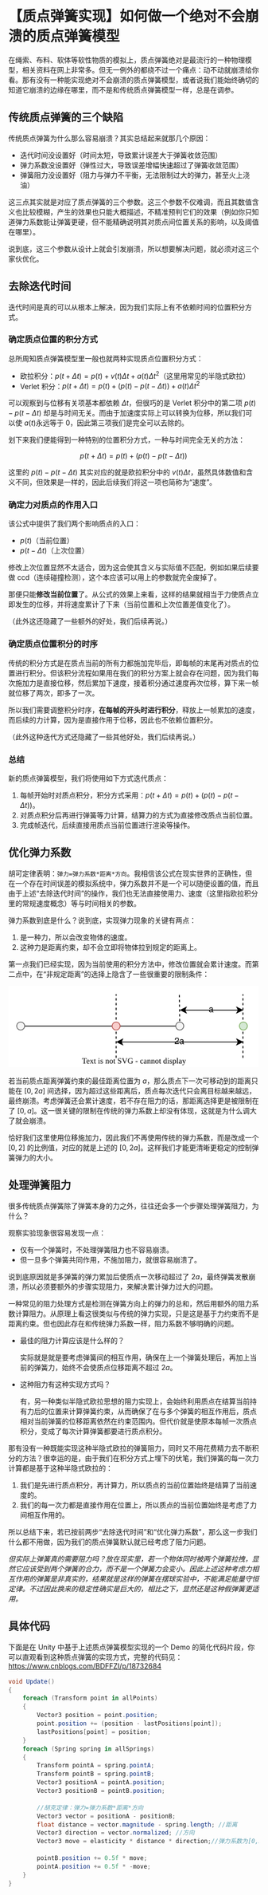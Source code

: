 # 【质点弹簧实现】如何做一个绝对不会崩溃的质点弹簧模型

在绳索、布料、软体等软性物质的模拟上，质点弹簧绝对是最流行的一种物理模型，相关资料在网上非常多。但无一例外的都绕不过一个痛点：动不动就崩溃给你看。那有没有一种能实现绝对不会崩溃的质点弹簧模型，或者说我们能始终确切的知道它崩溃的边缘在哪里，而不是和传统质点弹簧模型一样，总是在调参。

## 传统质点弹簧的三个缺陷

传统质点弹簧为什么那么容易崩溃？其实总结起来就那几个原因：

- 迭代时间没设置好（时间太短，导致累计误差大于弹簧收敛范围）
- 弹力系数没设置好（弹性过大，导致误差增幅快速超过了弹簧收敛范围）
- 弹簧阻力没设置好（阻力与弹力不平衡，无法限制过大的弹力，甚至火上浇油）

这三点其实就是对应了质点弹簧的三个参数。这三个参数不仅难调，而且其数值含义也比较模糊，产生的效果也只能大概描述，不精准预判它们的效果（例如你只知道弹力系数能让弹簧更硬，但不能精确说明其对质点间位置关系的影响，以及阈值在哪里）。

说到底，这三个参数从设计上就会引发崩溃，所以想要解决问题，就必须对这三个家伙优化。

## 去除迭代时间

迭代时间是真的可以从根本上解决，因为我们实际上有不依赖时间的位置积分方式。

### 确定质点位置的积分方式

总所周知质点弹簧模型里一般也就两种实现质点位置积分方式：

- 欧拉积分：$p(t+\Delta t)= p(t) + v(t)\Delta t + a(t)\Delta t^2$（这里用常见的半隐式欧拉）
- Verlet 积分：$p(t+\Delta t) = p(t)+(p(t)-p(t-\Delta t))+a(t)\Delta t^2$

可以观察到与位移有关项基本都依赖 $\Delta t$，但很巧的是 Verlet 积分中的第二项 $p(t)-p(t-\Delta t)$ 却是与时间无关。而由于加速度实际上可以转换为位移，所以我们可以使 $a(t)$永远等于 0，因此第三项我们是完全可以去除的。

划下来我们便能得到一种特别的位置积分方式，一种与时间完全无关的方法：

$$p(t+\Delta t) = p(t)+(p(t)-p(t-\Delta t))$$

这里的 $p(t)-p(t-\Delta t)$ 其实对应的就是欧拉积分中的 $v(t)\Delta t$，虽然具体数值和含义不同，但效果是一样的，因此后续我们将这一项也简称为“速度”。

### 确定力对质点的作用入口

该公式中提供了我们两个影响质点的入口：

- $p(t)$（当前位置）
- $p(t-\Delta t)$（上次位置）

修改上次位置显然不太适合，因为这会使其含义与实际值不匹配，例如如果后续要做 ccd（连续碰撞检测），这个本应该可以用上的参数就完全废掉了。

那便只能**修改当前位置**了。从公式的效果上来看，这样的结果就相当于力使质点立即发生的位移，并将速度累计了下来（当前位置和上次位置差值变化了）。

（此外这还隐藏了一些额外的好处，我们后续再说。）

### 确定质点位置积分的时序

传统的积分方式是在质点当前的所有力都施加完毕后，即每帧的末尾再对质点的位置进行积分。但该积分流程如果用在我们的积分方案上就会存在问题，因为我们每次施加力是直接位移，然后累加下速度，接着积分通过速度再次位移，算下来一帧就位移了两次，即多了一次。

所以我们需要调整积分时序，**在每帧的开头时进行积分**，释放上一帧累加的速度，而后续的力计算，因为是直接作用于位移，因此也不依赖位置积分。

（此外这种迭代方式还隐藏了一些其他好处，我们后续再说。）

### 总结

新的质点弹簧模型，我们将使用如下方式迭代质点：

1. 每帧开始时对质点积分，积分方式采用：$p(t+\Delta t) = p(t)+(p(t)-p(t-\Delta t))$。
2. 对质点积分后再进行弹簧等力计算，结算力的方式为直接修改质点当前位置。
3. 完成帧迭代，后续直接用质点当前位置进行渲染等操作。

## 优化弹力系数

胡可定律表明：`弹力=弹力系数*距离*方向`。我相信该公式在现实世界的正确性，但在一个存在时间误差的模拟系统中，弹力系数并不是一个可以随便设置的值，而且由于上述“去除迭代时间”的操作，我们也无法直接使用力、速度（这里指欧拉积分里的常规速度概念）等与时间相关的参数。

弹力系数到底是什么？说到底，实现弹力现象的关键有两点：

1. 是一种力，所以会改变物体的速度。
2. 这种力是距离约束，却不会立即将物体拉到规定的距离上。

第一点我们已经实现，因为当前使用的积分方法中，修改位置就会累计速度。而第二点中，在“非规定距离”的选择上隐含了一些很重要的限制条件：

![](../../../assets/images/质点弹簧的弹力系数限制.drawio.svg)

若当前质点距离弹簧约束的最佳距离位置为 $a$，那么质点下一次可移动到的距离只能在 $[0,2a]$ 间选择，因为超过这些距离后，质点每次迭代只会离目标越来越远，最终崩溃。考虑弹簧还会累计速度，若不存在阻力的话，那距离选择更是被限制在了 $[0,a]$。这一很关键的限制在传统的弹力系数上却没有体现，这就是为什么调大了就会崩溃。

恰好我们这里使用位移施加力，因此我们不再使用传统的弹力系数，而是改成一个 $[0,2]$ 的比例值，对应的就是上述的 $[0,2a]$。这样我们才能更清晰更稳定的控制弹簧弹力的大小。

## 处理弹簧阻力

很多传统质点弹簧除了弹簧本身的力之外，往往还会多一个步骤处理弹簧阻力，为什么？

观察实验现象很容易发现一点：

- 仅有一个弹簧时，不处理弹簧阻力也不容易崩溃。
- 但一旦多个弹簧共同作用，不施加阻力，就很容易崩溃了。

说到底原因就是多弹簧的弹力累加后使质点一次移动超过了 $2a$，最终弹簧发散崩溃，所以必须要额外的步骤实现阻力，来解决累计弹力过大的问题。

一种常见的阻力处理方式是检测在弹簧方向上的弹力的总和，然后用额外的阻力系数计算阻力。从原理上看这很类似与传统的弹力实现，只是这是基于力约束而不是距离约束。但也因此存在和传统弹力系数一样，阻力系数不够明确的问题。

- 最佳的阻力计算应该是什么样的？

  实际就是就是要考虑弹簧间的相互作用，确保在上一个弹簧处理后，再加上当前的弹簧力，始终不会使质点位移距离不超过 $2a$。

- 这种阻力有这种实现方式吗？

  有，另一种类似半隐式欧拉思想的阻力实现上，会始终利用质点在结算当前持有力后的位置来计算弹簧约束，从而确保了在与多个弹簧的相互作用后，质点相对当前弹簧的位移距离依然在约束范围内。但代价就是使原本每帧一次质点积分，变成了每次计算弹簧都要进行质点积分。

那有没有一种既能实现这种半隐式欧拉的弹簧阻力，同时又不用花费精力去不断积分的方法？很幸运的是，由于我们在积分方式上埋下的伏笔，我们弹簧的每一次力计算都是基于这种半隐式欧拉的：

1. 我们是先进行质点积分，再计算力，所以质点的当前位置始终是结算了当前速度的。
2. 我们的每一次力都是直接作用在位置上，所以质点的当前位置始终是考虑了力间相互作用的。

所以总结下来，若已按前两步“去除迭代时间”和“优化弹力系数”，那么这一步我们什么都不用做，因为我们的质点弹簧默认就已经考虑了阻力问题。

_但实际上弹簧真的需要阻力吗？放在现实里，若一个物体同时被两个弹簧拉拽，显然它应该受到两个弹簧的合力，而不是一个弹簧力会变小。因此上述这种考虑力相互作用的弹簧是非真实的，结果就是这样的弹簧在摆球实验中，不能满足能量守恒定律。不过因此换来的稳定性确实是巨大的，相比之下，显然还是这种假弹簧更适用。_

## 具体代码

下面是在 Unity 中基于上述质点弹簧模型实现的一个 Demo 的简化代码片段，你可以直观看到这种质点弹簧的实现方式，完整的代码见：https://www.cnblogs.com/BDFFZI/p/18732684

```c#
void Update()
{
    foreach (Transform point in allPoints)
    {
        Vector3 position = point.position;
        point.position += (position - lastPositions[point]);
        lastPositions[point] = position;
    }
    foreach (Spring spring in allSprings)
    {
        Transform pointA = spring.pointA;
        Transform pointB = spring.pointB;
        Vector3 positionA = pointA.position;
        Vector3 positionB = pointB.position;

        //胡克定律：弹力=弹力系数*距离*方向
        Vector3 vector = positionA - positionB;
        float distance = vector.magnitude - spring.length; //距离
        Vector3 direction = vector.normalized; //方向
        Vector3 move = elasticity * distance * direction;//弹力系数为[0,2]，无阻力时应小于1

        pointB.position += 0.5f * move;
        pointA.position += 0.5f * -move;
    }
}
```
